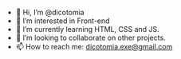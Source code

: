 - 👋 Hi, I’m @dicotomia
- 👀 I’m interested in Front-end
- 🌱 I’m currently learning HTML, CSS and JS.
- 💞️ I’m looking to collaborate on other projects.
- 📫 How to reach me: dicotomia.exe@gmail.com

<!---
dicotomia/dicotomia is a ✨ special ✨ repository because its `README.md` (this file) appears on your GitHub profile.
You can click the Preview link to take a look at your changes.
--->
